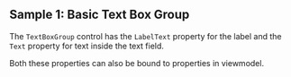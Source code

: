 ## Sample 1: Basic Text Box Group

The `TextBoxGroup` control has the `LabelText` property for the label and the `Text` property for text inside the text field.

Both these properties can also be bound to properties in viewmodel.
